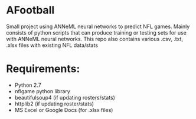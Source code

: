 AFootball
=========

Small project using ANNeML neural networks to predict NFL games. Mainly consists of python scripts that can produce
training or testing sets for use with ANNeML neural networks. This repo also contains various .csv, .txt, .xlsx files with
existing NFL data/stats

Requirements:
==========

- Python 2.7
- nflgame python library
- beautifulsoup4 (if updating rosters/stats)
- httplib2 (if updating roster/stats)
- MS Excel or Google Docs (for .xlsx files)
